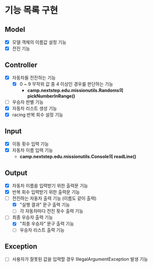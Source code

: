# 기능 목록 구현

## Model
- [X] 모델 객체의 이름값 설정 기능
- [x] 전진 기능

## Controller
- [X] 자동차들 전진하는 기능
  - [X] 0 ~ 9 무작위 값 중 4 이상인 경우를 판단하는 기능
    - **camp.nextstep.edu.missionutils.Randoms의 pickNumberInRange()**
- [ ] 우승자 판별 기능
- [X] 자동차 리스트 생성 기능
- [X] racing 반복 회수 설정 기능
  
## Input
- [X] 이동 횟수 입력 기능
- [X] 자동차 이름 입력 기능
  - **camp.nextstep.edu.missionutils.Console의 readLine()**

## Output
- [X] 자동차 이름을 입력받기 위한 출력문 기능
- [X] 반복 회수 입력받기 위한 출력문 기능
- [ ] 전진하는 자동차 출력 기능 (이름도 같이 출력)
  - [X] "실행 결과" 문구 출력 기능
  - [ ] 각 자동차마다 전진 횟수 출력 기능
- [ ] 최종 우승자 출력 기능
  - [X] "최종 우승자" 문구 출력 기능
  - [ ] 우승자 리스트 출력 기능

## Exception
- [ ] 사용자가 잘못된 값을 입력할 경우 IllegalArgumentException 발생 기능